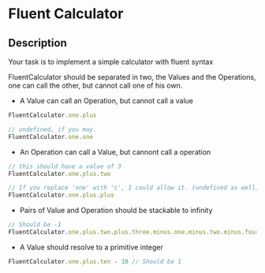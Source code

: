 # Fluent Calculator

## Description

Your task is to implement a simple calculator with fluent syntax

FluentCalculator should be separated in two, the Values and the Operations, one can call the other, but cannot call one of his own.

* A Value can call an Operation, but cannot call a value

```js
FluentCalculator.one.plus

// undefined, if you may.
FluentCalculator.one.one
```

* An Operation can call a Value, but cannont call a operation

```js
// this should have a value of 3
FluentCalculator.one.plus.two

// If you replace 'one' with 'c', I could allow it. (undefined as well)
FluentCalculator.one.plus.plus
```

* Pairs of Value and Operation should be stackable to infinity

```js
// Should be -1
FluentCalculator.one.plus.two.plus.three.minus.one.minus.two.minus.four
```

* A Value should resolve to a primitive integer

```js
FluentCalculator.one.plus.ten - 10 // Should be 1
```
